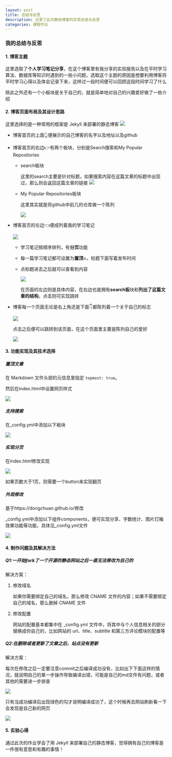 ```yaml
---
layout: post
title: 总结与反思
description: 记录了此次静态博客的实现总结与反思
categories: 课程作业
---
```

### 我的总结与反思

#### 1. 博客主题

这里选取了**个人学习笔记分享**，在这个博客里有我分享的实验报告以及在平时学习算法、数据库等知识时遇到的一些小问题，选取这个主题的原因是想要利用博客将平时学习心得以及体会记录下来，这样过一段时间便可以回顾这段时间学习了什么

除此之外还有一个小板块是关于自己的，就是简单地对自己的兴趣爱好做了一些介绍

#### 2. 博客页面布局及其设计思路

这里选择的是一种常用的框架是 Jekyll 来部署的静态博客
![](/images/blog/1.png)
- 博客首页的上面👆便展示的自己博客的名字以及地址以及github

- 博客首页的右边👉有两个板块，分别是Search搜索和My Popular Repositories

  - search板块

    这里的search主要是针对标题，如果搜索内容在这篇文章的标题中出现过，那么则会返回这篇文章的链接
   ![](/images/blog/2.png)
   
  - My Popular Repositories板块

    这里其实就是将github中前几的仓库做一个陈列

    ![](/images/blog/3.png)
    
- 博客首页的左边👈便成列着我的学习笔记

  ![](/images/blog/4.png)
  
  - 学习笔记按顺序排列，有**分页**功能

  - 每一篇学习笔记都可设置为**置顶**🔝，标题下面写着发布时间

  - 点标题进去之后就可以查看到内容

    ![](/images/blog/5.png)

    在页面的左边则是具体内容，在右边也是拥有**search板**块和**列出了这篇文章的结构**，点击则可实现跳转

- 博客每一个页面无论是右上角还是下面👇都陈列着一个关于自己的标志

  ![](/images/blog/6.png)
  
  点击之后便可以跳转到该页面，在这个页面里主要是陈列自己的爱好

  ![](/images/blog/7.png)

#### 3. 功能实现及其技术选择

##### 置顶文章

在 Markdown 文件头部的元信息里指定 `topmost: true`。

然后在index.html中设置网页样式

![](/images/blog/8.png)

##### 支持搜索

在_config.yml中添加以下板块

![](/images/blog/9.png)

##### 实现分页

在index.html修改实现

![](/images/blog/10.png)

如果页数大于1页，则需要一个button来实现翻页

##### 外观修改

基于https://dongchuan.github.io/修改

_config.yml中添加以下组件components，便可实现分享、字数统计、图片灯箱效果功能等功能，具体见_config.yml文件

![](/images/blog/11.png)

#### 4. 制作问题及其解决方法

##### Q1:一开始fork了一个开源的静态网站之后一直无法修改为自己的

解决方案：

1. 修改域名

   如果你需要绑定自己的域名，那么修改 CNAME 文件的内容；如果不需要绑定自己的域名，那么删掉 CNAME 文件

2. 修改配置

   网站的配置基本都集中在 _config.yml 文件中，将其中与个人信息相关的部分替换成你自己的，比如网站的 url、title、subtitle 和第三方评论模块的配置等

##### Q2:在删除或者更新了文章之后，站点没有更新

解决方案：

每次在修改之后一定要注意commit之后编译成功没有，比如出下下面这样的情况，就说明自己的某一步操作导致编译出错，可能是自己的md文件有问题，或者其他的需要进一步排查

![](/images/blog/12.png)

只有当成功编译后出现绿色的勾才说明编译成功了，这个时候再去网站刷新看一下会发现是自己新的网页

![](/images/blog/13.png)



#### 5. 实验心得

通过此次的作业学会了用 Jekyll 来部署自己的静态博客，觉得拥有自己的博客是一件很有意思和有趣的事情！
